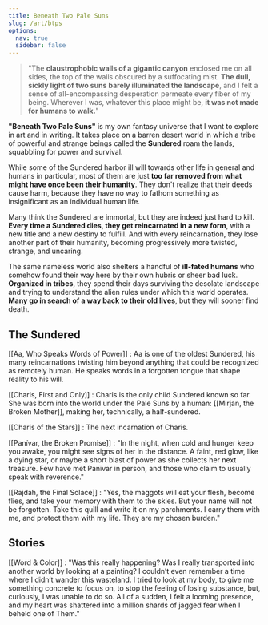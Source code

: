 ```yaml
---
title: Beneath Two Pale Suns
slug: /art/btps
options:
  nav: true
  sidebar: false
---
```


> "The **claustrophobic walls of a gigantic canyon** enclosed me on all sides, the top of the walls obscured by a suffocating mist. **The dull, sickly light of two suns barely illuminated the landscape**, and I felt a sense of all-encompassing desperation permeate every fiber of my being. Wherever I was, whatever this place might be, **it was not made for humans to walk.**"

**"Beneath Two Pale Suns"** is my own fantasy universe that I want to explore in art and in writing. It takes place on a barren desert world in which a tribe of powerful and strange beings called the **Sundered** roam the lands, squabbling for power and survival.

While some of the Sundered harbor ill will towards other life in general and humans in particular, most of them are just **too far removed from what might have once been their humanity**. They don't realize that their deeds cause harm, because they have no way to fathom something as insignificant as an individual human life.

Many think the Sundered are immortal, but they are indeed just hard to kill. **Every time a Sundered dies, they get reincarnated in a new form**, with a new title and a new destiny to fulfill. And with every reincarnation, they lose another part of their humanity, becoming progressively more twisted, strange, and uncaring.

The same nameless world also shelters a handful of **ill-fated humans** who somehow found their way here by their own hubris or sheer bad luck. **Organized in tribes**, they spend their days surviving the desolate landscape and trying to understand the alien rules under which this world operates. **Many go in search of a way back to their old lives**, but they will sooner find death.

## The Sundered

[[Aa, Who Speaks Words of Power]]
	: Aa is one of the oldest Sundered, his many reincarnations twisting him beyond anything that could be recognized as remotely human. He speaks words in a forgotten tongue that shape reality to his will.
	
[[Charis, First and Only]]
	: Charis is the only child Sundered known so far. She was born into the world under the Pale Suns by a human: [[Mirjan, the Broken Mother]], making her, technically, a half-sundered.
	
[[Charis of the Stars]]
	: The next incarnation of Charis.
	
[[Panïvar, the Broken Promise]]
	: "In the night, when cold and hunger keep you awake, you might see signs of her in the distance. A faint, red glow, like a dying star, or maybe a short blast of power as she collects her next treasure. Few have met Panïvar in person, and those who claim to usually speak with reverence."
	
[[Rajdah, the Final Solace]]
	: "Yes, the maggots will eat your flesh, become flies, and take your memory with them to the skies. But your name will not be forgotten. Take this quill and write it on my parchments. I carry them with me, and protect them with my life. They are my chosen burden."

## Stories

[[Word & Color]]
	: "Was this really happening? Was I really transported into another world by looking at a painting? I couldn’t even remember a time where I didn’t wander this wasteland. I tried to look at my body, to give me something concrete to focus on, to stop the feeling of losing substance, but, curiously, I was unable to do so. All of a sudden, I felt a looming presence, and my heart was shattered into a million shards of jagged fear when I beheld one of Them."